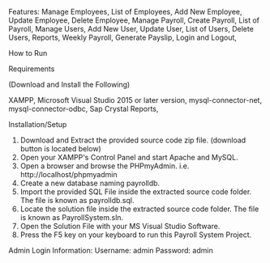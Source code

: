 Features:
Manage Employees,
List of Employees,
Add New Employee,
Update Employee,
Delete Employee,
Manage Payroll,
Create Payroll,
List of Payroll,
Manage Users,
Add New User,
Update User,
List of Users,
Delete Users,
Reports,
Weekly Payroll,
Generate Payslip,
Login and Logout,

How to Run

Requirements

(Download and Install the Following)

XAMPP,
Microsoft Visual Studio 2015 or later version,
mysql-connector-net,
mysql-connector-odbc,
Sap Crystal Reports,

Installation/Setup

1. Download and Extract the provided source code zip file. (download button is located below)
2. Open your XAMPP's Control Panel and start Apache and MySQL.
3. Open a browser and browse the PHPmyAdmin. i.e. http://localhost/phpmyadmin
4. Create a new database naming payrolldb.
5. Import the provided SQL File inside the extracted source code folder. The file is known as payrolldb.sql.
6. Locate the solution file inside the extracted source code folder. The file is known as PayrollSystem.sln.
7. Open the Solution File with your MS Visual Studio Software.
8. Press the F5 key on your keyboard to run this Payroll System Project.

Admin Login Information:
Username: admin
Password: admin
